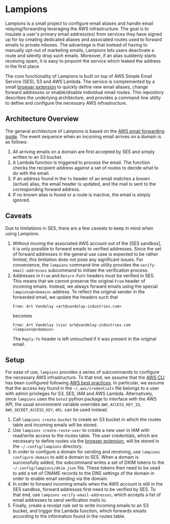 # Lampions

Lampions is a small project to configure email aliases and handle email
relaying/forwarding leveraging the AWS infrastructure.
The goal is to insulate a user's primary email address(es) from services they
have signed up for by creating dedicated aliases and associated routes used to
forward emails to private inboxes.
The advantage is that instead of having to manually opt-out of marketing
emails, Lampions lets users deactivate a route and silently drop such emails.
Moreover, if an alias suddenly starts receiving spam, it is easy to pinpoint
the service which leaked the address in the first place.

The core functionality of Lampions is built on top of AWS Simple Email Service
(SES), S3 and AWS Lambda.
The service is complemented by a small [browser extension] to quickly define
new email aliases, change forward addresses or enable/disable individual email
routes.
This repository describes the underlying architecture, and provides a
command-line utility to define and configure the necessary AWS infrastructure.

## Architecture Overview

The general architecture of Lampions is based on the [AWS email forwarding
guide].
The event sequence when an incoming email arrives on a domain is as follows:
1. All arriving emails on a domain are first accepted by SES and simply written
   to an S3 bucket.
1. A Lambda function is triggered to process the email.
   The function checks the recipient address against a set of routes to decide
   what to do with the email.
1. If an address found in the `To` header of an email matches a known (active)
   alias, the email header is updated, and the mail is sent to the
   corresponding forward address.
1. If no known alias is found or a route is inactive, the email is simply
   ignored.

## Caveats

Due to limitations in SES, there are a few caveats to keep in mind when using
Lampions.
1. Without moving the associated AWS account out of the [SES sandbox], it is
   only possible to forward emails to verified addresses.
   Since the set of forward addresses in the general use case is expected to be
   rather limited, this limitation does not pose any significant issues.
   For convenience, the `lampions` command-line utility provides the
   `verify-email-addresses` subcommand to initiate the verification process.
1. Addresses in `From` and `Return-Path` headers must be verified in SES.
   This means that we cannot preserve the original `From` header of incoming
   emails.
   Instead, we always forward emails using the special `lampions@<domain>`
   address.
   To reflect the original sender in the forwarded email, we update the headers
   such that
   ```raw
   From: Art Vandelay <art@vandelay-industries.com>
   ```
   becomes
   ```raw
   From: Art Vandelay (via) art@vandelay-industries.com <lampions@<domain>
   ```
   The `Reply-To` header is left untouched if it was present in the original
   email.

## Setup

For ease of use, `lampions` provides a series of subcommands to configure the
necessary AWS infrastructure.
To that end, we assume that the [AWS CLI] has been configured following [AWS
best practices].
In particular, we assume that the access key found in the `~/.aws/credentials`
file belongs to a user with admin privileges for S3, SES, IAM and AWS Lambda.
Alternatively, since `lampions` uses the `boto3` python package to interface
with the AWS API, the usual environment variable overrides `AWS_ACCESS_KEY_ID`,
`AWS_SECRET_ACCESS_KEY`, etc. can be used instead.

1. Call `lampions create-bucket` to create an S3 bucket in which the routes
   table and incoming emails will be stored.
1. Use `lampions create-route-user` to create a new user in IAM with read/write
   access to the routes table.
   The user credentials, which are necessary to define routes via the [browser
   extension], will be stored in the `~/.config/lampions` directory.
1. In order to configure a domain for sending and receiving, use `lampions
   configure-domain` to add a domain to SES.
   When a domain is successfully added, the subcommand writes a set of DKIM
   tokens to the `~/.config/lampions/dkim.json` file.
   These tokens then need to be used to add a set of CNAME records to the DNS
   settings of the domain in order to enable email sending via the domain.
1. In order to forward incoming emails when the AWS account is still in the
   SES sandbox, forward addresses first need to be verified by SES.
   To that end, use `lampions verify-email-addresses`, which accepts a list of
   email addresses to send verification mails to.
1. Finally, create a receipt rule set to write incoming emails to an S3 bucket,
   and trigger the Lambda function, which forwards emails according to the
   information found in the routes table.

[browser extension]: https://github.com/lampions/lampions-browser-extension
[AWS email forwarding guide]: https://aws.amazon.com/blogs/messaging-and-targeting/forward-incoming-email-to-an-external-destination/
[AWS CLI]: https://docs.aws.amazon.com/cli/latest/userguide/cli-chap-configure.html#cli-quick-configuration
[AWS best practices]: https://docs.aws.amazon.com/IAM/latest/UserGuide/getting-started_create-admin-group.html
